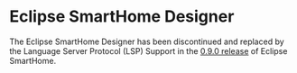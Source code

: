 # Eclipse SmartHome Designer

The Eclipse SmartHome Designer has been discontinued and replaced by the Language Server Protocol (LSP) Support in the [0.9.0 release](https://projects.eclipse.org/projects/iot.smarthome/reviews/0.9.0-release-review) of Eclipse SmartHome.